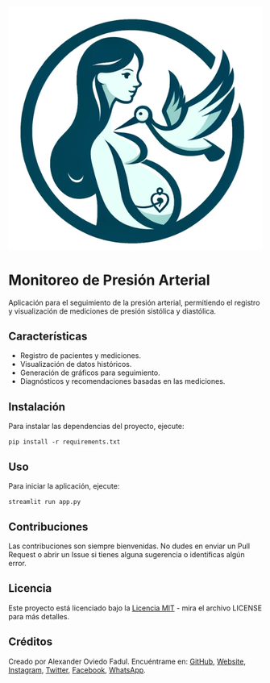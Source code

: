 ![Logo del detector de PartoSeguro Monitor](https://github.com/bladealex9848/PartoSeguroApp/blob/main/img/logo.png?raw=true)

# Monitoreo de Presión Arterial

Aplicación para el seguimiento de la presión arterial, permitiendo el registro y visualización de mediciones de presión sistólica y diastólica.

## Características

- Registro de pacientes y mediciones.
- Visualización de datos históricos.
- Generación de gráficos para seguimiento.
- Diagnósticos y recomendaciones basadas en las mediciones.

## Instalación
Para instalar las dependencias del proyecto, ejecute:
```
pip install -r requirements.txt
```

## Uso
Para iniciar la aplicación, ejecute:
```
streamlit run app.py
```

## Contribuciones

Las contribuciones son siempre bienvenidas. No dudes en enviar un Pull Request o abrir un Issue si tienes alguna sugerencia o identificas algún error.

## Licencia

Este proyecto está licenciado bajo la [Licencia MIT](LICENSE) - mira el archivo LICENSE para más detalles.

## Créditos

Creado por Alexander Oviedo Fadul. Encuéntrame en: [GitHub](https://github.com/bladealex9848), [Website](https://alexander.oviedo.isabellaea.com/), [Instagram](https://www.instagram.com/alexander.oviedo.fadul), [Twitter](https://twitter.com/alexanderofadul), [Facebook](https://www.facebook.com/alexanderof/), [WhatsApp](https://api.whatsapp.com/send?phone=573015930519&text=Hola%20!Quiero%20conversar%20contigo!%20).
